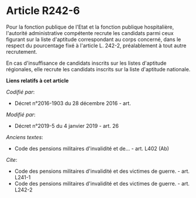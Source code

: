 # Article R242-6

Pour la fonction publique de l'Etat et la fonction publique hospitalière, l'autorité administrative compétente recrute les
candidats parmi ceux figurant sur la liste d'aptitude correspondant au corps concerné, dans le respect            du
pourcentage fixé à l'article L. 242-2, préalablement à tout autre recrutement. 

En cas d'insuffisance de candidats inscrits sur les listes d'aptitude régionales, elle recrute les candidats inscrits sur la
liste d'aptitude nationale.

**Liens relatifs à cet article**

_Codifié par_:

  - Décret n°2016-1903 du 28 décembre 2016 - art.

_Modifié par_:

  - Décret n°2019-5 du 4 janvier 2019 - art. 26

_Anciens textes_:

  - Code des pensions militaires d'invalidité et de... - art. L402 (Ab)

_Cite_:

  - Code des pensions militaires d'invalidité et des victimes de guerre. - art. L241-1
  - Code des pensions militaires d'invalidité et des victimes de guerre. - art. L242-2
